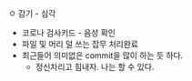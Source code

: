 ㅇ 감기 - 심각

- 코로나 검사키드 - 음성 확인
- 파일 및 머리 덜 쓰는 잡무 처리완료
- 최근들어 의미없은 commit을 많이 하는 듯 하다.
  - 정신차리고 힘내자. 나는 할 수 있다.
